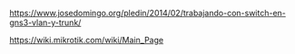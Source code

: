 https://www.josedomingo.org/pledin/2014/02/trabajando-con-switch-en-gns3-vlan-y-trunk/


https://wiki.mikrotik.com/wiki/Main_Page
